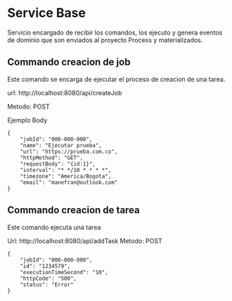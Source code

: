 # Service Base

Servicio encargado de recibir los comandos, los ejecuto y genera eventos de dominio que son enviados al proyecto Process y materializados.

## Commando creacion de job

Este comando se encarga de ejecutar el proceso de creacion de una tarea.

url: http://localhost:8080/api/createJob

Metodo: POST

Ejemplo Body

```
{
    "jobId": "000-000-000",
    "name": "Ejecutar prueba",
    "url": "https://prueba.com.co",
    "httpMethod": "GET",
    "requestBody": "{id:1}",
    "interval": "* */10 * * * *",
    "timezone": "America/Bogota",
    "email": "manefran@outlook.com"
}
```

## Commando creacion de tarea

Este comando ejecuta una tarea

Url: http://localhost:8080/api/addTask
Metodo: POST

```
{
    "jobId": "000-000-000",
    "id": "1234579",
    "executionTimeSecond": "10",
    "httpCode": "500",
    "status": "Error"
}
```
